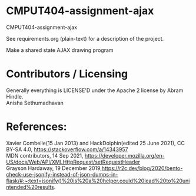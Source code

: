 CMPUT404-assignment-ajax
==============================

CMPUT404-assignment-ajax

See requirements.org (plain-text) for a description of the project.

Make a shared state AJAX drawing program

Contributors / Licensing
========================

Generally everything is LICENSE'D under the Apache 2 license by Abram Hindle.  
Anisha Sethumadhavan  
  
References:
===========  
Xavier Combelle(15 Jan 2013) and HackDolphin(edited 25 June 2021), CC BY-SA 4.0, https://stackoverflow.com/a/14343957  
MDN contributors, 14 Sep 2021, https://developer.mozilla.org/en-US/docs/Web/API/XMLHttpRequest/setRequestHeader  
Grayson Hardaway, 19 December 2019,https://r2c.dev/blog/2020/bento-check-use-jsonify-instead-of-json-dumps-in-flask/#:~:text=jsonify()%20is%20a%20helper,could%20lead%20to%20unintended%20results.  




